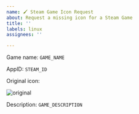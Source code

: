 ```yaml
---
name: 🖌️ Steam Game Icon Request
about: Request a missing icon for a Steam Game
title: ''
labels: linux
assignees: ''

---
```

<!-- Give the name of the game you would like an icon for. -->
Game name: `GAME_NAME`

<!-- For Steam games we need the app ID that Steam uses to identify the game. Luckily these are easy to find, you can just search SteamDB and it's the very first entry on each page (for example, Team Fortress 2 is https://steamdb.info/app/440). If this game comes with DLC, demos, alternative version, etc which have distinct app IDs please list them here also since they'll have distinct launchers (e.g. 3900 & 3990 are both Civilization IV). -->
AppID: `STEAM_ID`

<!-- Upload a screenshot or copy of the original icon the game used in its launcher. -->
Original icon:

![original](https://cloud.githubusercontent.com/assets/5920259/25233502/e8d0afd4-25d6-11e7-9182-b4102e40ae5a.png)

<!-- Give a brief description of the game. -->
Description: `GAME_DESCRIPTION`
